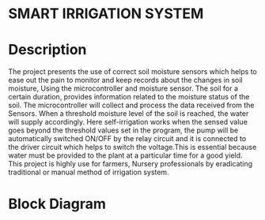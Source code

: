 # SMART IRRIGATION SYSTEM
# Description 
The project presents the use of correct soil moisture sensors which helps to ease out the pain to monitor and keep records about the changes in soil moisture, Using the microcontroller and moisture sensor. The soil for a certain duration, provides information related to the moisture status of the soil. The microcontroller will collect and process the data received from the Sensors. When a threshold moisture level of the soil is reached, the water will supply accordingly. Here self-irrigation works when the sensed value goes beyond the threshold values set in the program, the pump will be automatically switched ON/OFF by the relay circuit and it is connected to the driver circuit which helps to switch the voltage.This is essential because water must be provided to the plant at a particular time for a good yield. This project is highly use for farmers, Nursery professionals by eradicating traditional or manual method of irrigation system.

# Block Diagram

